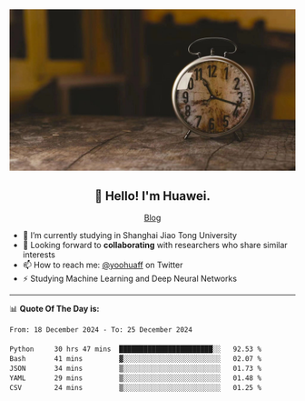 <div align="center">
  <a href="https://github.com/JHW5981">
    <img src="./assets/background.jpg">
  </a>
</div>

<h2 align="center">👋 Hello! I'm Huawei.</h2>
<p align="center">
  <a href="https://blog.csdn.net/Edward__J?spm=1000.2115.3001.5343">Blog</a>
</p>


- 🔭 I’m currently studying in Shanghai Jiao Tong University
- 💬 Looking forward to **collaborating** with researchers who share similar interests
- 📫 How to reach me: [@yoohuaff](https://twitter.com/yoohuaff) on Twitter
- ⚡ Studying Machine Learning and Deep Neural Networks

-------
📊 **Quote Of The Day is:**
<!--START_SECTION:waka-->

```txt
From: 18 December 2024 - To: 25 December 2024

Python     30 hrs 47 mins  ███████████████████████░░   92.53 %
Bash       41 mins         ▓░░░░░░░░░░░░░░░░░░░░░░░░   02.07 %
JSON       34 mins         ▒░░░░░░░░░░░░░░░░░░░░░░░░   01.73 %
YAML       29 mins         ▒░░░░░░░░░░░░░░░░░░░░░░░░   01.48 %
CSV        24 mins         ▒░░░░░░░░░░░░░░░░░░░░░░░░   01.25 %
```

<!--END_SECTION:waka-->
